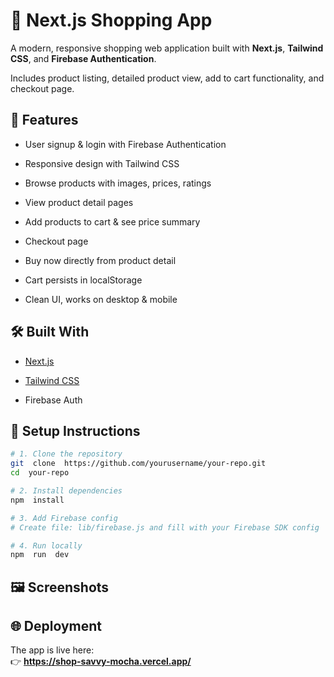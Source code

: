# 🛒 Next.js Shopping App

A modern, responsive shopping web application built with **Next.js**, **Tailwind CSS**, and **Firebase Authentication**.

Includes product listing, detailed product view, add to cart functionality, and checkout page.

  

## 📌 **Features**

- User signup & login with Firebase Authentication

- Responsive design with Tailwind CSS

- Browse products with images, prices, ratings

- View product detail pages

- Add products to cart & see price summary

- Checkout page

- Buy now directly from product detail

- Cart persists in localStorage

- Clean UI, works on desktop & mobile


  

## 🛠 **Built With**

-   [Next.js](https://nextjs.org/)
    
-   [Tailwind CSS](https://tailwindcss.com/)
    
-   Firebase Auth

  

## 🚀 **Setup Instructions**

  

```bash
# 1. Clone the repository
git  clone  https://github.com/yourusername/your-repo.git
cd  your-repo

# 2. Install dependencies
npm  install

# 3. Add Firebase config
# Create file: lib/firebase.js and fill with your Firebase SDK config

# 4. Run locally
npm  run  dev
```

## 🖼 **Screenshots**




## 🌐 **Deployment**

The app is live here:  
👉 **https://shop-savvy-mocha.vercel.app/**
